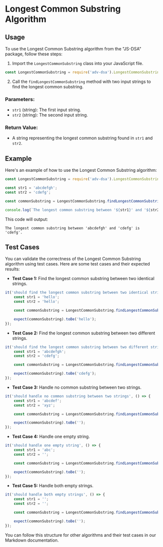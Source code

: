 # Longest Common Substring Algorithm

## Usage

To use the Longest Common Substring algorithm from the "JS-DSA" package, follow these steps:

1. Import the `LongestCommonSubstring` class into your JavaScript file.

```javascript
const LongestCommonSubstring = require('adv-dsa').LongestCommonSubstring;
```

2. Call the `findLongestCommonSubstring` method with two input strings to find the longest common substring.

### Parameters:

- `str1` (string): The first input string.
- `str2` (string): The second input string.

### Return Value:

- A string representing the longest common substring found in `str1` and `str2`.

## Example

Here's an example of how to use the Longest Common Substring algorithm:

```javascript
const LongestCommonSubstring = require('adv-dsa').LongestCommonSubstring;

const str1 = 'abcdefgh';
const str2 = 'cdefg';

const commonSubstring = LongestCommonSubstring.findLongestCommonSubstring(str1, str2);

console.log(`The longest common substring between '${str1}' and '${str2}' is '${commonSubstring}'.`);
```

This code will output:

```
The longest common substring between 'abcdefgh' and 'cdefg' is 'cdefg'.
```

## Test Cases

You can validate the correctness of the Longest Common Substring algorithm using test cases. Here are some test cases and their expected results:

- **Test Case 1:** Find the longest common substring between two identical strings.

```javascript
it('should find the longest common substring between two identical strings', () => {
    const str1 = 'hello';
    const str2 = 'hello';

    const commonSubstring = LongestCommonSubstring.findLongestCommonSubstring(str1, str2);

    expect(commonSubstring).toBe('hello');
});
```

- **Test Case 2:** Find the longest common substring between two different strings.

```javascript
it('should find the longest common substring between two different strings', () => {
    const str1 = 'abcdefgh';
    const str2 = 'cdefg';

    const commonSubstring = LongestCommonSubstring.findLongestCommonSubstring(str1, str2);

    expect(commonSubstring).toBe('cdefg');
});
```

- **Test Case 3:** Handle no common substring between two strings.

```javascript
it('should handle no common substring between two strings', () => {
    const str1 = 'abcdef';
    const str2 = 'xyz';

    const commonSubstring = LongestCommonSubstring.findLongestCommonSubstring(str1, str2);

    expect(commonSubstring).toBe('');
});
```

- **Test Case 4:** Handle one empty string.

```javascript
it('should handle one empty string', () => {
    const str1 = 'abc';
    const str2 = '';

    const commonSubstring = LongestCommonSubstring.findLongestCommonSubstring(str1, str2);

    expect(commonSubstring).toBe('');
});
```

- **Test Case 5:** Handle both empty strings.

```javascript
it('should handle both empty strings', () => {
    const str1 = '';
    const str2 = '';

    const commonSubstring = LongestCommonSubstring.findLongestCommonSubstring(str1, str2);

    expect(commonSubstring).toBe('');
});
```

You can follow this structure for other algorithms and their test cases in our Markdown documentation.